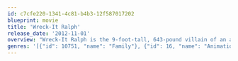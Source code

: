 ```yaml
---
id: c7cfe220-1341-4c81-b4b3-12f587017202
blueprint: movie
title: 'Wreck-It Ralph'
release_date: '2012-11-01'
overview: "Wreck-It Ralph is the 9-foot-tall, 643-pound villain of an arcade video game named Fix-It Felix Jr., in which the game's titular hero fixes buildings that Ralph destroys. Wanting to prove he can be a good guy and not just a villain, Ralph escapes his game and lands in Hero's Duty, a first-person shooter where he helps the game's hero battle against alien invaders. He later enters Sugar Rush, a kart racing game set on tracks made of candies, cookies and other sweets. There, Ralph meets Vanellope von Schweetz who has learned that her game is faced with a dire threat that could affect the entire arcade, and one that Ralph may have inadvertently started."
genres: '[{"id": 10751, "name": "Family"}, {"id": 16, "name": "Animation"}, {"id": 35, "name": "Comedy"}, {"id": 12, "name": "Adventure"}]'
---
```

